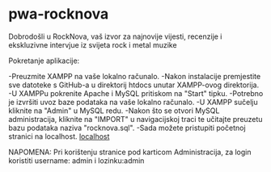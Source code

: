 # pwa-rocknova
Dobrodošli u RockNova, vaš izvor za najnovije vijesti, recenzije i ekskluzivne intervjue iz svijeta rock i metal muzike

Pokretanje aplikacije:

-Preuzmite XAMPP na vaše lokalno računalo.
-Nakon instalacije premjestite sve datoteke s GitHub-a u direktorij htdocs unutar XAMPP-ovog direktorija.
-U XAMPPu pokrenite Apache i MySQL pritiskom na "Start" tipku.
-Potrebno je izvršiti uvoz baze podataka na vaše lokalno računalo.
-U XAMPP sučelju kliknite na "Admin" u MySQL redu.
-Nakon što se otvori MySQL administracija, kliknite na "IMPORT" u navigacijskoj traci te učitajte preuzetu bazu podataka naziva "rocknova.sql".
-Sada možete pristupiti početnoj stranici na localhost. [localhost](http://localhost/projekt/)

NAPOMENA:
 Pri korištenju stranice pod karticom Administracija, za login koristiti username: admin i lozinku:admin